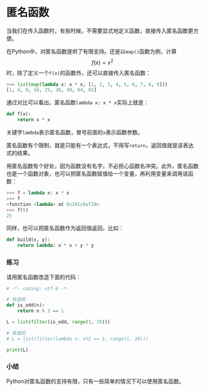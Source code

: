 # 匿名函数

当我们在传入函数时，有些时候，不需要显式地定义函数，直接传入匿名函数更方便。

在Python中，对匿名函数提供了有限支持。还是以`map()`函数为例，计算$$f(x) = x^2$$时，除了定义一个`f(x)`的函数外，还可以直接传入匿名函数：

```py
>>> list(map(lambda x: x * x, [1, 2, 3, 4, 5, 6, 7, 8, 9]))
[1, 4, 9, 16, 25, 36, 49, 64, 81]
```

通过对比可以看出，匿名函数`lambda x: x * x`实际上就是：

```py
def f(x):
    return x * x
```

关键字`lambda`表示匿名函数，冒号前面的`x`表示函数参数。

匿名函数有个限制，就是只能有一个表达式，不用写`return`，返回值就是该表达式的结果。

用匿名函数有个好处，因为函数没有名字，不必担心函数名冲突。此外，匿名函数也是一个函数对象，也可以把匿名函数赋值给一个变量，再利用变量来调用该函数：

```py
>>> f = lambda x: x * x
>>> f
<function <lambda> at 0x101c6ef28>
>>> f(5)
25
```

同样，也可以把匿名函数作为返回值返回，比如：

```py
def build(x, y):
    return lambda: x * x + y * y
```

### 练习

请用匿名函数改造下面的代码：

```py
# -*- coding: utf-8 -*-

# 改造前
def is_odd(n):
    return n % 2 == 1

L = list(filter(is_odd, range(1, 20)))

# 改造后
# L = list(filter(lambda x: x%2 == 1, range(1, 20)))

print(L)
```

### 小结

Python对匿名函数的支持有限，只有一些简单的情况下可以使用匿名函数。

